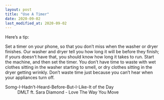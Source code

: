 ```yaml
---
layout: post
title: "Use A Timer"
date: 2020-09-02
last_modified_at: 2020-09-02
---
```


<p>Here’s a tip:</p>


<p>
Set a timer on your phone, so that you don’t miss when the washer or dryer finishes. Our washer and dryer tell you how long it will be before they finish; if yours doesn’t have that, you should know how long it takes to run.  Start the machine, and then set the timer. You don’t have time to waste with wet clothes sitting in the washer starting to smell, or dry clothes sitting in the dryer getting wrinkly. Don’t waste time just because you can’t hear when your appliances turn off. 
</p>

<dl>
  <dt>Somg-I-Hadn’t-Heard-Before-But-I-Like-It of the Day</dt>
  <dd>DMLT ft. Sara Diamond - Love The Way You Move</dd>
</dl>